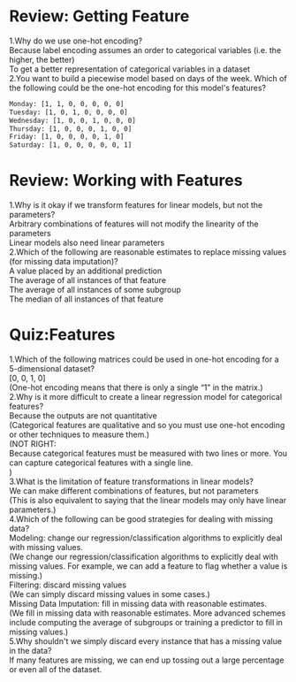 # Review: Getting Feature  
1.W​hy do we use one-hot encoding?  
B​ecause label encoding assumes an order to categorical variables (i.e. the higher, the better)  
T​o get a better representation of categorical variables in a dataset  
2.Y​ou want to build a piecewise model based on days of the week. Which of the following could be the one-hot encoding for this model's features?  
```html
M​onday: [1, 1, 0, 0, 0, 0, 0]
T​uesday: [1, 0, 1, 0, 0, 0, 0]
Wednesday: [1, 0, 0, 1, 0, 0, 0]
Thursday: [1, 0, 0, 0, 1, 0, 0]
Friday: [1, 0, 0, 0, 0, 1, 0]
Saturday: [1, 0, 0, 0, 0, 0, 1]
```
# Review: Working with Features
1.W​hy is it okay if we transform features for linear models, but not the parameters?  
A​rbitrary combinations of features will not modify the linearity of the parameters  
L​inear models also need linear parameters  
2.W​hich of the following are reasonable estimates to replace missing values (for missing data imputation)?  
A​ value placed by an additional prediction  
T​he average of all instances of that feature  
T​he average of all instances of some subgroup  
T​he median of all instances of that feature  
# Quiz:Features
1.Which of the following matrices could be used in one-hot encoding for a 5-dimensional dataset?  
[0, 0, 1, 0]  
(One-hot encoding means that there is only a single “1” in the matrix.)  
2.Why is it more difficult to create a linear regression model for categorical features?  
Because the outputs are not quantitative  
(Categorical features are qualitative and so you must use one-hot encoding or other techniques to measure them.)  
(NOT RIGHT:   
Because categorical features must be measured with two lines or more. You can capture categorical features with a single line.  
)   
3.What is the limitation of feature transformations in linear models?  
We can make different combinations of features, but not parameters  
(This is also equivalent to saying that the linear models may only have linear parameters.)  
4.W​hich of the following can be good strategies for dealing with missing data?  
M​odeling: change our regression/classification algorithms to explicitly deal with missing values.   
(We change our regression/classification algorithms to explicitly deal with missing values. For example, we can add a feature to flag whether a value is missing.)  
F​iltering: discard missing values  
(We can simply discard missing values in some cases.)  
M​issing Data Imputation: fill in missing data with reasonable estimates.  
 (We fill in missing data with reasonable estimates. More advanced schemes include computing the average of subgroups or training a predictor to fill in missing values.)  
 5.W​hy shouldn't we simply discard every instance that has a missing value in the data?  
 I​f many features are missing, we can end up tossing out a large percentage or even all of the dataset.  
